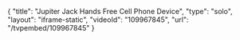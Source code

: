 {
    "title": "Jupiter Jack Hands Free Cell Phone Device",
    "type": "solo",
    "layout": "iframe-static",
    "videoId": "109967845",
    "url": "\/tvpembed\/109967845"
}